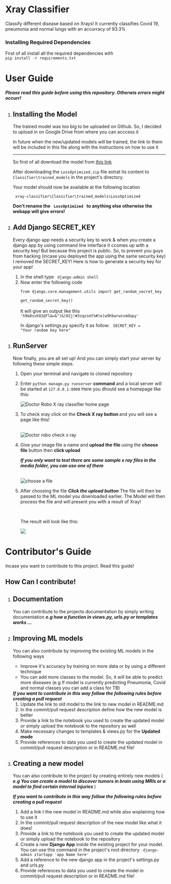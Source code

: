 # Xray Classifier
Classify different disease based on Xrays! It currently classifies Covid 19, pneumonia and normal lungs with an accurracy of 93.3%

<h3> Installing Required Dependencies </h3>
<p>First of all install all the required dependencies with <br><code>pip install -r requirements.txt </code></p>

<h1> User Guide </h1>

<b><i> Please read this guide before using this repository. Otherwis errors might occurr! </i></b>

<ol>

<li>
<h2> Installing the Model </h2>
<p> The trained model was too big to be uploaded on Github. So, I decided to upload in on Google Drive from where you can acccess it </p>
<p> In future when the new/updated models will be trained, the link to them will be included in this file along with the instructions on how to use it </p>
<hr>
<p> So first of all download the model from  <a href="https://drive.google.com/file/d/1KBKUyLmSb7fHo5_uhpFZvi9661hEF4f8/view?usp=sharing"> this link </a></p>
<p> After downloading the <code>LossOptimized.zip</code> file extrat its content to <code>Classifier\trained_models</code> in the project's directory.</p>
<p> Your model should now be available at the following location </p>
<code> xray-classifier\Classifier\trained_models\LossOptimized </code>

<b>Don't rename the <code> LossOptimized </code> to anything else otherwise the webapp will give errors!</b>

</li>
<li>
<h2>Add Django SECRET_KEY </h2>
<p>
Every django app needs a security key to work & when you create a django app by using command line interface it ccomes up with a security key!
But because this project is public. So, to prevent you guys from hacking (incase you deployed the app using the same security key) I removed the SECRET_KEY!
Here is how to generate a security key for your app!
<ol>
<li>
In the shell type <code> django-admin shell </code>
</li>
<li>
Now enter the following code <br> <code>
from django.core.management.utils import get_random_secret_key</code><br>
<code>
get_random_secret_key() </code>
<br><br>
It will give an output like this 
<code>
'h9&0svk92@fl&=&^)&)02j!#3zqzset%#)e)w9hbarwzvmdapy'
</code>

In django's settings.py specify it as follow:
<code>
SECRET_KEY = "Your random key here"
</code></li></ol></p></li>

<li>
<h2> RunServer </h2>
<p>
Now finally, you are all set up! And you can simply start your server by following these simple steps.
<ol>
<li>
Open your terminal and navigate to cloned repository
</li>
<li>
<p>Enter <code>python manage.py runserver</code> <b>command</b> and a local server will be started at <code>127.0.0.1:8000</code> Here you dhould see a homepage like this:</p>
<img src="https://user-images.githubusercontent.com/87518251/184303955-8cb066f7-f248-4617-987c-21a8461a8c68.png" alt="Doctor Robo X ray classifier home page">

</li>
<li>
<p>To check xray click on the <b> Check X ray button </b> and you will see a page like this!</p> <br>
<img src="https://user-images.githubusercontent.com/87518251/184304628-d28f57a5-a373-46f6-945c-8b654555cd5e.png" alt="Doctor robo check x ray">
</li>

<li>
<p>
Give your image file a name and <b> upload the file </b> using the <b>choose file</b> button then <b>click upload</b> </p>
<p><b><i> If you only want to test there are some sample x ray files in the media folder, you can use one of them </i></b><p><br>
<img src="https://user-images.githubusercontent.com/87518251/184305338-904115e2-08fd-4013-b9d2-32e46277ba00.png" alt="choose a file">
</li>

<li>
<p>After choosing the file <b><i>Click the upload button</i></b> The file will then be passed to the ML model you downloaded earlier. The Model will then process the file and will present you with a result of Xray! </p><br>
<p>
The result will look like this: <br> </p>
<img src="https://user-images.githubusercontent.com/87518251/184306352-c3fa93bc-8991-4e00-b257-e75fd44b0c4c.png">

</li>

</ol>
</p>
</li>
</ol>

<h1>Contributor's Guide</h1>
<p>Incase you want to contribute to this project. Read this guide!</p>

<h2> How Can I contribute! </h2>
<ol>
<li> 
<h2>Documentation</h2> 
<p>You can contribute to the projects documentation by simply writing documentation <b><i> e.g how a function in views.py, urls.py or templates works ...</b></i></p>
</li>
<li>
<h2>Improving ML models </h2>
<p>You can also contribute by improving the existing ML models in the following ways </p>
<ul>
<li>Improve it's accuracy by training on more data or by using a different technique</li>
<li>You can add more classes to the model. So, it will be able to predict more diseases (e.g If model is currently predicting Pneumonia, Covid and normal classes you can add a class for TB)</li>
</ul>
<b><i> If you want to contribute in this way follow the following rules before creating a pull request </b></i>
<ol>
<li> Update the link to old model to the link to new model in README.md </li>
<li> In the commit/pull request description define how the new model is better </li>
<li>Provide a link to the notebook you used to create the updated model or simply upload the notebook to the repository as well </li>
<li> Make necessary changes to templates  & views.py for the <b>Updated mode</b></li>
<li> Provide references to data you used to create the updated model in commit/pull request description or in README.md file! </li>
</ol>
</li>

<li>
<h2> Creating a new model </h2>
<p> You can also contribute to the project by creating entirely new models (<b><i> e.g You can create a model to discover tumors in brain using MRIs or a model to find certain internal injuries </i></b>)</p>
<p><b><i> If you want to contribute in this way follow the following rules before creating a pull request </b></i></p>
<ol>
<li> Add a link t the new model in README.md while also wxplaining how to use it </li>
<li> In the commit/pull request description of the new model like what it does! </li>
<li>Provide a link to the notebook you used to create the updated model or simply upload the notebook to the repository </li>
<li> Create a new <b>Django App</b> inside the existing project for your model. You can use this command in the project's root directory <code> django-admin startapp 'app Name here' </code> </li>
<li> Add a reference to the new django app in the project's settings.py and urls.py </li>
<li> Provide references to data you used to create the model in commit/pull request description or in README.md file! </li>
</ol>
</li>
</ol>
